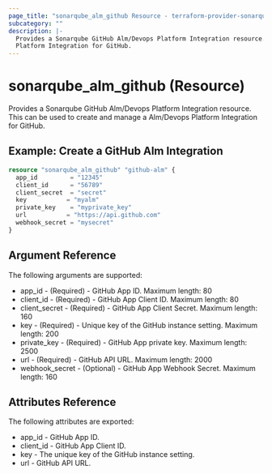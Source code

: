 ```yaml
---
page_title: "sonarqube_alm_github Resource - terraform-provider-sonarqube"
subcategory: ""
description: |-
  Provides a Sonarqube GitHub Alm/Devops Platform Integration resource. This can be used to create and manage a Alm/Devops
  Platform Integration for GitHub.
---
```


# sonarqube_alm_github (Resource)

Provides a Sonarqube GitHub Alm/Devops Platform Integration resource. This can be used to create and manage a Alm/Devops
Platform Integration for GitHub.

## Example: Create a GitHub Alm Integration

```terraform
resource "sonarqube_alm_github" "github-alm" {
  app_id         = "12345"
  client_id      = "56789"
  client_secret  = "secret"
  key           = "myalm"
  private_key    = "myprivate_key"
  url           = "https://api.github.com"
  webhook_secret = "mysecret"
}
```

## Argument Reference

The following arguments are supported:

- app_id - (Required) - GitHub App ID. Maximum length: 80
- client_id - (Required) - GitHub App Client ID. Maximum length: 80
- client_secret - (Required) - GitHub App Client Secret. Maximum length: 160
- key - (Required) - Unique key of the GitHub instance setting. Maximum length: 200
- private_key - (Required) - GitHub App private key. Maximum length: 2500
- url - (Required) - GitHub API URL. Maximum length: 2000
- webhook_secret - (Optional) - GitHub App Webhook Secret. Maximum length: 160

## Attributes Reference

The following attributes are exported:

- app_id - GitHub App ID.
- client_id - GitHub App Client ID.
- key - The unique key of the GitHub instance setting.
- url - GitHub API URL.
